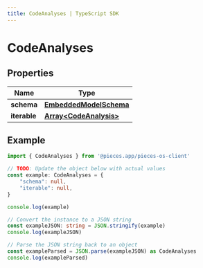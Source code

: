 ```yaml
---
title: CodeAnalyses | TypeScript SDK
---
```



# CodeAnalyses


## Properties

Name | Type
------------ | -------------
**schema** | [**EmbeddedModelSchema**](EmbeddedModelSchema)
**iterable** | [**Array&lt;CodeAnalysis&gt;**](CodeAnalysis)

## Example

```typescript
import { CodeAnalyses } from '@pieces.app/pieces-os-client'

// TODO: Update the object below with actual values
const example: CodeAnalyses = {
    "schema": null,
    "iterable": null,
}

console.log(example)

// Convert the instance to a JSON string
const exampleJSON: string = JSON.stringify(example)
console.log(exampleJSON)

// Parse the JSON string back to an object
const exampleParsed = JSON.parse(exampleJSON) as CodeAnalyses
console.log(exampleParsed)
```


